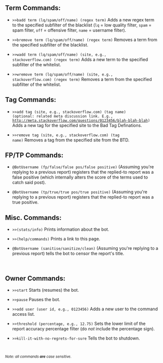 <h2>Term Commands:</h2>

 - <code>>>badd term (lq/spam/off/name) (regex term)</code> Adds a new regex term to the specified subfilter of the blacklist (<code>lq</code> = low quality filter, <code>spam</code> = spam filter, <code>off</code> = offensive filter, <code>name</code> = username filter). 

 - <code>>>bremove term (lq/spam/off/name) (regex term)</code> Removes a term from the specified subfilter of the blacklist.
 
 - <code>>>wadd term (lq/spam/off/name) (site, e.g., stackoverflow.com) (regex term)</code> Adds a new term to the specified subfilter of the whitelist.
 
 - <code>>>wremove term (lq/spam/off/name) (site, e.g., stackoverflow.com) (regex term)</code> Removes a term from the specified subfilter of the whitelist.
 
<h2>Tag Commands:</h2>

 - <code>>>add tag (site, e.g., stackoverflow.com) (tag name) (optional: related meta discussion link. E.g., http://meta.stackoverflow.com/questions/0123456/blah-blah-blah)</code> Adds a new tag for the specified site to the Bad Tag Definations.
 
 - <code>>>remove tag (site, e.g., stackoverflow.com) (tag name)</code> Removes a tag from the specified site from the BTD.
 
<h2>FP/TP Commands:</h2>

 - <code>@BotUsername (fp/false/false pos/false positive)</code> (Assuming you're replying to a previous report) registers that the replied-to report was a false positive (which internally alters the score of the terms used to catch said post).
 
 - <code>@BotUsername (tp/true/true pos/true positive)</code> (Assuming you're replying to a previous report) registers that the replied-to report was a true positive.
 
<h2>Misc. Commands:</h2>

 - <code>>>(stats/info)</code> Prints information about the bot.
 
 - <code>>>(help/commands)</code> Prints a link to this page.
 
 - <code>@BotUsername (sanitise/sanitize/clean)</code> (Assuming you're replying to a previous report) tells the bot to censor the report's title.
 
<br>

<h2>Owner Commands:</h2>

 - <code>>>start</code> Starts (resumes) the bot.
 
 - <code>>>pause</code> Pauses the bot.
 
 - <code>>>add user (user id, e.g., 0123456)</code> Adds a new user to the command access list.

 - <code>>>threshold (percentage, e.g., 12.75)</code> Sets the lower limit of the report accuracy percentage filter (do <i>not</i> include the percentage sign).
 
 - <code>>>kill-it-with-no-regrets-for-sure</code> Tells the bot to shutdown.
 
<br>

 <sup><i>Note: all commands <b>are</b> case sensitive.</i></sup>
